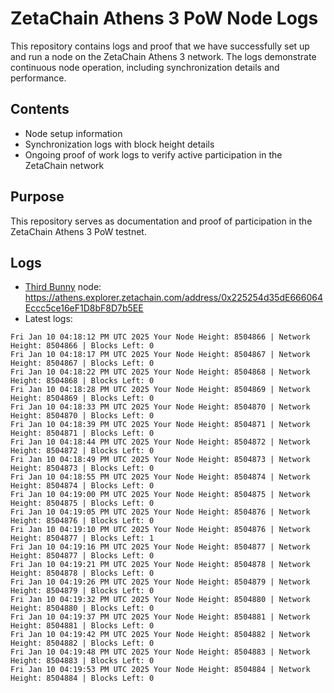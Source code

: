 # ZetaChain Athens 3 PoW Node Logs
This repository contains logs and proof that we have successfully set up and run a node on the ZetaChain Athens 3 network. The logs demonstrate continuous node operation, including synchronization details and performance.

## Contents
- Node setup information
- Synchronization logs with block height details
- Ongoing proof of work logs to verify active participation in the ZetaChain network

## Purpose
This repository serves as documentation and proof of participation in the ZetaChain Athens 3 PoW testnet.

## Logs

- [Third Bunny](https://thirdbunny.xyz/) node: https://athens.explorer.zetachain.com/address/0x225254d35dE666064Eccc5ce16eF1D8bF8D7b5EE
- Latest logs:
```
Fri Jan 10 04:18:12 PM UTC 2025 Your Node Height: 8504866 | Network Height: 8504866 | Blocks Left: 0
Fri Jan 10 04:18:17 PM UTC 2025 Your Node Height: 8504867 | Network Height: 8504867 | Blocks Left: 0
Fri Jan 10 04:18:22 PM UTC 2025 Your Node Height: 8504868 | Network Height: 8504868 | Blocks Left: 0
Fri Jan 10 04:18:28 PM UTC 2025 Your Node Height: 8504869 | Network Height: 8504869 | Blocks Left: 0
Fri Jan 10 04:18:33 PM UTC 2025 Your Node Height: 8504870 | Network Height: 8504870 | Blocks Left: 0
Fri Jan 10 04:18:39 PM UTC 2025 Your Node Height: 8504871 | Network Height: 8504871 | Blocks Left: 0
Fri Jan 10 04:18:44 PM UTC 2025 Your Node Height: 8504872 | Network Height: 8504872 | Blocks Left: 0
Fri Jan 10 04:18:49 PM UTC 2025 Your Node Height: 8504873 | Network Height: 8504873 | Blocks Left: 0
Fri Jan 10 04:18:55 PM UTC 2025 Your Node Height: 8504874 | Network Height: 8504874 | Blocks Left: 0
Fri Jan 10 04:19:00 PM UTC 2025 Your Node Height: 8504875 | Network Height: 8504875 | Blocks Left: 0
Fri Jan 10 04:19:05 PM UTC 2025 Your Node Height: 8504876 | Network Height: 8504876 | Blocks Left: 0
Fri Jan 10 04:19:10 PM UTC 2025 Your Node Height: 8504876 | Network Height: 8504877 | Blocks Left: 1
Fri Jan 10 04:19:16 PM UTC 2025 Your Node Height: 8504877 | Network Height: 8504877 | Blocks Left: 0
Fri Jan 10 04:19:21 PM UTC 2025 Your Node Height: 8504878 | Network Height: 8504878 | Blocks Left: 0
Fri Jan 10 04:19:26 PM UTC 2025 Your Node Height: 8504879 | Network Height: 8504879 | Blocks Left: 0
Fri Jan 10 04:19:32 PM UTC 2025 Your Node Height: 8504880 | Network Height: 8504880 | Blocks Left: 0
Fri Jan 10 04:19:37 PM UTC 2025 Your Node Height: 8504881 | Network Height: 8504881 | Blocks Left: 0
Fri Jan 10 04:19:42 PM UTC 2025 Your Node Height: 8504882 | Network Height: 8504882 | Blocks Left: 0
Fri Jan 10 04:19:48 PM UTC 2025 Your Node Height: 8504883 | Network Height: 8504883 | Blocks Left: 0
Fri Jan 10 04:19:53 PM UTC 2025 Your Node Height: 8504884 | Network Height: 8504884 | Blocks Left: 0
```
